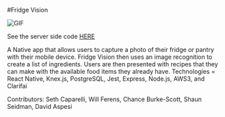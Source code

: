 #Fridge Vision

![GIF](./fridge-vision.gif)

See the server side code [HERE]("https://github.com/DavidNAspesi/fridgely-server")

A Native app that allows users to capture a photo of their fridge or pantry with their mobile device.  Fridge Vision then uses an image recognition to create a list of ingredients. Users are then presented with recipes that they can make with the available food items they already have.
Technologies = React Native, Knex.js, PostgreSQL, Jest, Express, Node.js, AWS3, and Clarifai

Contributors: Seth Caparelli, Will Ferens, Chance Burke-Scott, Shaun Seidman, David Aspesi